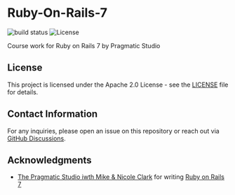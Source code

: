 # Ruby-On-Rails-7

![build status](https://github.com/boutquin/Ruby-On-Rails-7/actions/workflows/WCI.yml/badge.svg)
![License](https://img.shields.io/github/license/boutquin/Ruby-On-Rails-7?style=for-the-badge)

Course work for Ruby on Rails 7 by Pragmatic Studio

## License

This project is licensed under the Apache 2.0 License - see the [LICENSE](LICENSE) file for details.

## Contact Information

For any inquiries, please open an issue on this repository or reach out via [GitHub Discussions](https://github.com/Boutquin/Ruby-On-Rails-7/discussions).

## Acknowledgments

- [The Pragmatic Studio iwth Mike & Nicole Clark](https://pragmaticstudio.com) for writing [Ruby on Rails 7](https://pragmaticstudio.com/courses/rails)
